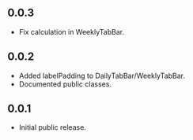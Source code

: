 ## 0.0.3
 - Fix calculation in WeeklyTabBar.

## 0.0.2

- Added labelPadding to DailyTabBar/WeeklyTabBar.
- Documented public classes.

## 0.0.1

- Initial public release.